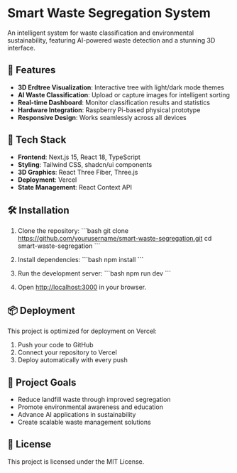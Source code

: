 # Smart Waste Segregation System

An intelligent system for waste classification and environmental sustainability, featuring AI-powered waste detection and a stunning 3D interface.

## 🌟 Features

- **3D Erdtree Visualization**: Interactive tree with light/dark mode themes
- **AI Waste Classification**: Upload or capture images for intelligent sorting
- **Real-time Dashboard**: Monitor classification results and statistics
- **Hardware Integration**: Raspberry Pi-based physical prototype
- **Responsive Design**: Works seamlessly across all devices

## 🚀 Tech Stack

- **Frontend**: Next.js 15, React 18, TypeScript
- **Styling**: Tailwind CSS, shadcn/ui components
- **3D Graphics**: React Three Fiber, Three.js
- **Deployment**: Vercel
- **State Management**: React Context API

## 🛠️ Installation

1. Clone the repository:
\`\`\`bash
git clone https://github.com/yourusername/smart-waste-segregation.git
cd smart-waste-segregation
\`\`\`

2. Install dependencies:
\`\`\`bash
npm install
\`\`\`

3. Run the development server:
\`\`\`bash
npm run dev
\`\`\`

4. Open [http://localhost:3000](http://localhost:3000) in your browser.

## 📦 Deployment

This project is optimized for deployment on Vercel:

1. Push your code to GitHub
2. Connect your repository to Vercel
3. Deploy automatically with every push

## 🎯 Project Goals

- Reduce landfill waste through improved segregation
- Promote environmental awareness and education
- Advance AI applications in sustainability
- Create scalable waste management solutions

## 📄 License

This project is licensed under the MIT License.
